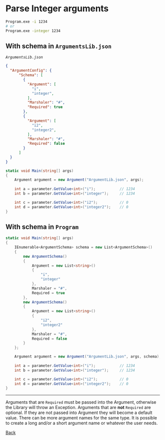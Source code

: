 # Parse Integer arguments

``` bash
Program.exe -i 1234
# or
Program.exe -integer 1234
```

## With schema in `ArgumentsLib.json`

*`ArgumentsLib.json`*

``` json
{
  "ArgumentConfig": {
      "Schema": [
        {
          "Argument": [
            "i",
            "integer",
          ],
          "Marshaler": "#",
          "Required": true
        },
        {
          "Argument": [
            "i2",
            "integer2",
          ],
          "Marshaler": "#",
          "Required": false
        }
      ]
  }
}
```

``` csharp
static void Main(string[] args)
{
    Argument argument = new Argument("ArgumentLib.json", args);
    
    int a = parameter.GetValue<int>("i");           // 1234
    int b = parameter.GetValue<int>("integer");     // 1234

    int c = parameter.GetValue<int>("i2");          // 0
    int d = parameter.GetValue<int>("integer2");    // 0
}
```

## With schema in `Program`

``` csharp
static void Main(string[] args)
{
    IEnumerable<ArgumentSchema> schema = new List<ArgumentSchema>()
    {
        new ArgumentSchema()
        {
            Argument = new List<string>()
            {
                "i",
                "integer"
            },
            Marshaler = "#",
            Required = true
        },
        new ArgumentSchema()
        {
            Argument = new List<string>()
            {
                "i2",
                "integer2"
            },
            Marshaler = "#",
            Required = false
        }
    };

    Argument argument = new Argument("ArgumentLib.json", args, schema);
    
    int a = parameter.GetValue<int>("i");           // 1234
    int b = parameter.GetValue<int>("integer");     // 1234

    int c = parameter.GetValue<int>("i2");          // 0
    int d = parameter.GetValue<int>("integer2");    // 0
}
```

---

Arguments that are `Required` must be passed into the Argument, otherwise the Library will throw an Exception. Arguments that are **not** `Required` are optional. If they are not passed into Argument they will become a default value. There can be more argument names for the same type. It is possible to create a long and/or a short argument name or whatever the user needs.

[Back](README.md)